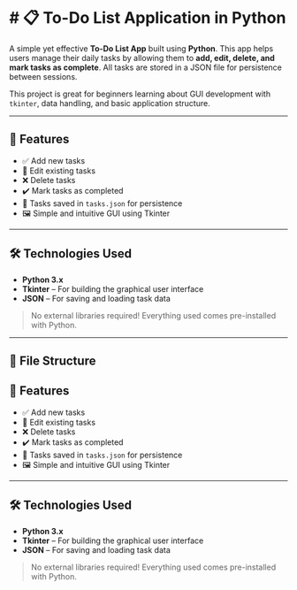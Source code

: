 # # 📋 To-Do List Application in Python

A simple yet effective **To-Do List App** built using **Python**. This app helps users manage their daily tasks by allowing them to **add, edit, delete, and mark tasks as complete**. All tasks are stored in a JSON file for persistence between sessions.

This project is great for beginners learning about GUI development with `tkinter`, data handling, and basic application structure.

---

## 🧩 Features

- ✅ Add new tasks  
- 📝 Edit existing tasks  
- ❌ Delete tasks  
- ✔️ Mark tasks as completed  
- 💾 Tasks saved in `tasks.json` for persistence  
- 🖼️ Simple and intuitive GUI using Tkinter  

---

## 🛠️ Technologies Used

- **Python 3.x**
- **Tkinter** – For building the graphical user interface
- **JSON** – For saving and loading task data

> No external libraries required! Everything used comes pre-installed with Python.

---

## 📁 File Structure


## 🧩 Features

- ✅ Add new tasks  
- 📝 Edit existing tasks  
- ❌ Delete tasks  
- ✔️ Mark tasks as completed  
- 💾 Tasks saved in `tasks.json` for persistence  
- 🖼️ Simple and intuitive GUI using Tkinter  

---

## 🛠️ Technologies Used

- **Python 3.x**
- **Tkinter** – For building the graphical user interface
- **JSON** – For saving and loading task data

> No external libraries required! Everything used comes pre-installed with Python.
